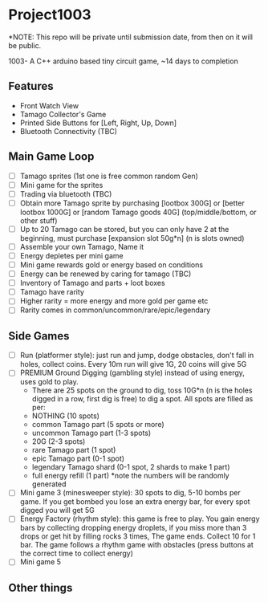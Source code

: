 # Project1003

*NOTE: This repo will be private until submission date, from then on it will be public.

1003- A C++ arduino based tiny circuit game, ~14 days to completion

## Features
- Front Watch View
- Tamago Collector's Game
- Printed Side Buttons for [Left, Right, Up, Down]
- Bluetooth Connectivity (TBC)

## Main Game Loop
- [ ] Tamago sprites (1st one is free common random Gen)
- [ ] Mini game for the sprites
- [ ] Trading via bluetooth (TBC)
- [ ] Obtain more Tamago sprite by purchasing [lootbox 300G] or [better lootbox 1000G] or [random Tamago goods 40G] (top/middle/bottom, or other stuff)
- [ ] Up to 20 Tamago can be stored, but you can only have 2 at the beginning, must purchase [expansion slot 50g*n] (n is slots owned)
- [ ] Assemble your own Tamago, Name it
- [ ] Energy depletes per mini game
- [ ] Mini game rewards gold or energy based on conditions
- [ ] Energy can be renewed by caring for tamago (TBC)
- [ ] Inventory of Tamago and parts + loot boxes
- [ ] Tamago have rarity
- [ ] Higher rarity = more energy and more gold per game etc
- [ ] Rarity comes in common/uncommon/rare/epic/legendary

## Side Games
- [ ] Run (platformer style): just run and jump, dodge obstacles, don't fall in holes, collect coins. Every 10m run will give 1G, 20 coins will give 5G
- [ ] PREMIUM Ground Digging (gambling style) instead of using energy, uses gold to play. 
  - There are 25 spots on the ground to dig, toss 10G*n (n is the holes digged in a row, first dig is free) to dig a spot. All spots are filled as per: 
  - NOTHING (10 spots)
  - common Tamago part (5 spots or more)
  - uncommon Tamago part (1-3 spots) 
  - 20G (2-3 spots)
  - rare Tamago part (1 spot)
  - epic Tamago part (0-1 spot)
  - legendary Tamago shard (0-1 spot, 2 shards to make 1 part)
  - full energy refill (1 part) *note the numbers will be randomly generated
- [ ] Mini game 3 (minesweeper style): 30 spots to dig, 5-10 bombs per game. If you get bombed you lose an extra energy bar, for every spot digged you will get 5G
- [ ] Energy Factory (rhythm style): this game is free to play. You gain energy bars by collecting dropping energy droplets, if you miss more than 3 drops or get hit by filling rocks 3 times, The game ends. Collect 10 for 1 bar.  The game follows a rhythm game with obstacles (press buttons at the correct time to collect energy)
- [ ] Mini game 5 

## Other things
